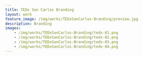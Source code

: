 ```yaml
---
title: TEDx San Carlos Branding
layout: work
feature_image: /img/works/TEDxSanCarlos-Branding/preview.jpg
description: Branding
images:
    - /img/works/TEDxSanCarlos-Branding/tedx-01.png
    - /img/works/TEDxSanCarlos-Branding/tedx-02.png
    - /img/works/TEDxSanCarlos-Branding/tedx-03.png
    - /img/works/TEDxSanCarlos-Branding/tedx-04.png
---
```

